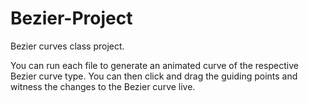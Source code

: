 # Bezier-Project
Bezier curves class project.

You can run each file to generate an animated curve of the respective Bezier curve type.
You can then click and drag the guiding points and witness the changes to the Bezier curve live.

